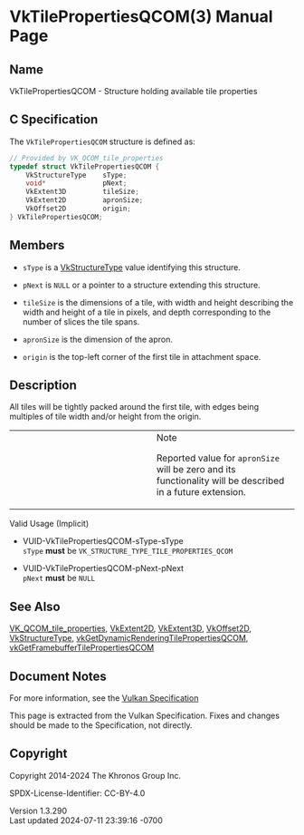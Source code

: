 # VkTilePropertiesQCOM(3) Manual Page

## Name

VkTilePropertiesQCOM - Structure holding available tile properties



## <a href="#_c_specification" class="anchor"></a>C Specification

The `VkTilePropertiesQCOM` structure is defined as:

``` c
// Provided by VK_QCOM_tile_properties
typedef struct VkTilePropertiesQCOM {
    VkStructureType    sType;
    void*              pNext;
    VkExtent3D         tileSize;
    VkExtent2D         apronSize;
    VkOffset2D         origin;
} VkTilePropertiesQCOM;
```

## <a href="#_members" class="anchor"></a>Members

- `sType` is a [VkStructureType](https://registry.khronos.org/vulkan/specs/1.3-extensions/man/html/VkStructureType.html) value identifying
  this structure.

- `pNext` is `NULL` or a pointer to a structure extending this
  structure.

- `tileSize` is the dimensions of a tile, with width and height
  describing the width and height of a tile in pixels, and depth
  corresponding to the number of slices the tile spans.

- `apronSize` is the dimension of the apron.

- `origin` is the top-left corner of the first tile in attachment space.

## <a href="#_description" class="anchor"></a>Description

All tiles will be tightly packed around the first tile, with edges being
multiples of tile width and/or height from the origin.

<table>
<colgroup>
<col style="width: 50%" />
<col style="width: 50%" />
</colgroup>
<tbody>
<tr>
<td class="icon"><em></em></td>
<td class="content">Note
<p>Reported value for <code>apronSize</code> will be zero and its
functionality will be described in a future extension.</p></td>
</tr>
</tbody>
</table>

Valid Usage (Implicit)

- <a href="#VUID-VkTilePropertiesQCOM-sType-sType"
  id="VUID-VkTilePropertiesQCOM-sType-sType"></a>
  VUID-VkTilePropertiesQCOM-sType-sType  
  `sType` **must** be `VK_STRUCTURE_TYPE_TILE_PROPERTIES_QCOM`

- <a href="#VUID-VkTilePropertiesQCOM-pNext-pNext"
  id="VUID-VkTilePropertiesQCOM-pNext-pNext"></a>
  VUID-VkTilePropertiesQCOM-pNext-pNext  
  `pNext` **must** be `NULL`

## <a href="#_see_also" class="anchor"></a>See Also

[VK_QCOM_tile_properties](https://registry.khronos.org/vulkan/specs/1.3-extensions/man/html/VK_QCOM_tile_properties.html),
[VkExtent2D](https://registry.khronos.org/vulkan/specs/1.3-extensions/man/html/VkExtent2D.html), [VkExtent3D](https://registry.khronos.org/vulkan/specs/1.3-extensions/man/html/VkExtent3D.html),
[VkOffset2D](https://registry.khronos.org/vulkan/specs/1.3-extensions/man/html/VkOffset2D.html), [VkStructureType](https://registry.khronos.org/vulkan/specs/1.3-extensions/man/html/VkStructureType.html),
[vkGetDynamicRenderingTilePropertiesQCOM](https://registry.khronos.org/vulkan/specs/1.3-extensions/man/html/vkGetDynamicRenderingTilePropertiesQCOM.html),
[vkGetFramebufferTilePropertiesQCOM](https://registry.khronos.org/vulkan/specs/1.3-extensions/man/html/vkGetFramebufferTilePropertiesQCOM.html)

## <a href="#_document_notes" class="anchor"></a>Document Notes

For more information, see the <a
href="https://registry.khronos.org/vulkan/specs/1.3-extensions/html/vkspec.html#VkTilePropertiesQCOM"
target="_blank" rel="noopener">Vulkan Specification</a>

This page is extracted from the Vulkan Specification. Fixes and changes
should be made to the Specification, not directly.

## <a href="#_copyright" class="anchor"></a>Copyright

Copyright 2014-2024 The Khronos Group Inc.

SPDX-License-Identifier: CC-BY-4.0

Version 1.3.290  
Last updated 2024-07-11 23:39:16 -0700

